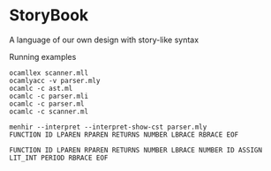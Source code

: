 # StoryBook
A language of our own design with story-like syntax

Running examples
```
ocamllex scanner.mll
ocamlyacc -v parser.mly
ocamlc -c ast.ml
ocamlc -c parser.mli
ocamlc -c parser.ml
ocamlc -c scanner.ml

menhir --interpret --interpret-show-cst parser.mly
FUNCTION ID LPAREN RPAREN RETURNS NUMBER LBRACE RBRACE EOF

FUNCTION ID LPAREN RPAREN RETURNS NUMBER LBRACE NUMBER ID ASSIGN LIT_INT PERIOD RBRACE EOF
```

